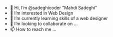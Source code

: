 - 👋 Hi, I’m @sadeghicoder "Mahdi Sadeghi"
- 👀 I’m interested in Web Design
- 🌱 I’m currently learning skills of a web designer 
- 💞️ I’m looking to collaborate on ...
- 📫 How to reach me ...

<!---
sadeghicoder/sadeghicoder is a ✨ special ✨ repository because its `README.md` (this file) appears on your GitHub profile.
You can click the Preview link to take a look at your changes.
--->
